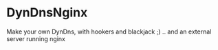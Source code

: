 # DynDnsNginx
Make your own DynDns, with hookers and blackjack ;) .. and an external server running nginx
